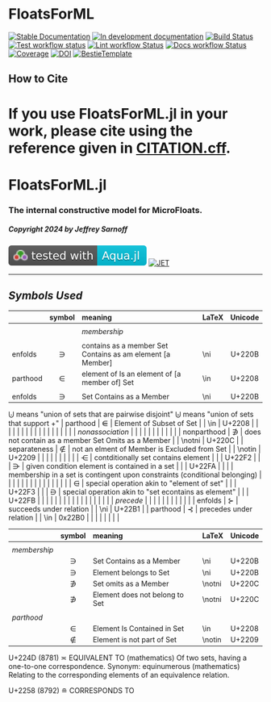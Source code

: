 # FloatsForML

[![Stable Documentation](https://img.shields.io/badge/docs-stable-blue.svg)](https://DiademSpecialProjects.github.io/FloatsForML.jl/stable)
[![In development documentation](https://img.shields.io/badge/docs-dev-blue.svg)](https://DiademSpecialProjects.github.io/FloatsForML.jl/dev)
[![Build Status](https://github.com/DiademSpecialProjects/FloatsForML.jl/workflows/Test/badge.svg)](https://github.com/DiademSpecialProjects/FloatsForML.jl/actions)
[![Test workflow status](https://github.com/DiademSpecialProjects/FloatsForML.jl/actions/workflows/Test.yml/badge.svg?branch=main)](https://github.com/JeffreySarnoff/FloatsForML.jl/actions/workflows/Test.yml?query=branch%3Amain)
[![Lint workflow Status](https://github.com/DiademSpecialProjects/FloatsForML.jl/actions/workflows/Lint.yml/badge.svg?branch=main)](https://github.com/JeffreySarnoff/FloatsForML.jl/actions/workflows/Lint.yml?query=branch%3Amain)
[![Docs workflow Status](https://github.com/DiademSpecialProjects/FloatsForML.jl/actions/workflows/Docs.yml/badge.svg?branch=main)](https://github.com/JeffreySarnoff/FloatsForML.jl/actions/workflows/Docs.yml?query=branch%3Amain)
[![Coverage](https://codecov.io/gh/DiademSpecialProjects/FloatsForML.jl/branch/main/graph/badge.svg)](https://codecov.io/gh/DiademSpecialProjects/FloatsForML.jl)
[![DOI](https://zenodo.org/badge/DOI/FIXME)](https://doi.org/FIXME)
[![BestieTemplate](https://img.shields.io/endpoint?url=https://raw.githubusercontent.com/JuliaBesties/BestieTemplate.jl/main/docs/src/assets/badge.json)](https://github.com/JuliaBesties/BestieTemplate.jl)

## How to Cite

If you use FloatsForML.jl in your work, please cite using the reference given in [CITATION.cff](https://github.com/DiademSpecialProjects/FloatsForML.jl/blob/main/CITATION.cff).
=======
# FloatsForML.jl
### The internal constructive model for MicroFloats.
##### Copyright 2024 by Jeffrey Sarnoff

[![Aqua QA](https://raw.githubusercontent.com/JuliaTesting/Aqua.jl/master/badge.svg)](https://github.com/JuliaTesting/Aqua.jl)  [![JET](https://img.shields.io/badge/%F0%9F%9B%A9%EF%B8%8F_tested_with-JET.jl-233f9a)](https://github.com/aviatesk/JET.jl)

----

## _Symbols Used_


|                  | symbol | meaning                     |   | LaTeX  | Unicode |
|------------------|:------:|:----------------------------|---|:-------|:-------:|
|                  |        |                             |   |        |         |
|                  |        | *membership*                |   |        |         |
|                  |        |                             |   |        |         |
| enfolds          |   ∋    | contains as a member  Set Contains as am element [a Member]    |   | \ni    | U+220B  |
| parthood         |   ∈    | element of   Is an element of [a member of] Set  |   | \in    | U+2208  |
|                  |        |                             |   |        |         |
| enfolds          |   ∋    | Set Contains as a Member    |   | \ni    | U+220B  |
⨃ means "union of sets that are pairwise disjoint"
⨄ means "union of sets that support +"
| parthood         |   ⋹    | Element of Subset of Set   |   | \in    | U+2208  |
|                  |        |                             |   |        |         |
|                  |        |                             |   |        |         |
|                  |        |  *nonassociation*            |   |        |         |
|                  |        |                             |   |        |         |
| nonparthood      |   ∌    | does not contain as a member   Set Omits as a Member       |   | \notni | U+220C  |
| separateness     |   ∉    | not an elment of   Member is Excluded from Set |   | \notin | U+2209  |
|                  |        |                             |   |        |         |
|                  |   ⋲    | contditionally set contains element   |   |        |  U+22F2   |
|                  |   ⋺    | given condition element is contained in a set  |   |        |  U+22FA   |
|                  |        |  membership in a set is contingent upon constraints (conditional belonging) |                  |        |                             |   |        |         |
|                  |        |                             |   |        |         |
|                  |   ⋳    | special operation akin to "element of set"   |   |        |  U+22F3  |
|                  |   ⋻    | special operation akin to "set econtains as element"  |   |        |  U+22FB   |
|                  |        |                             |   |        |         |
|                  |        |                             |   |        |         |
|                  |        | *precede*                   |   |        |         |
|                  |        |                             |   |        |         |
| enfolds          |   ⊱    | succeeds under relation     |   | \ni    | U+22B1  |
| parthood         |   ⊰    | precedes under relation     |   | \in    | 0x22B0 |
|                  |        |                             |   |        |         |



|              | symbol | meaning                        |   | LaTeX  | Unicode |
|--------------|:------:|:-------------------------------|---|:-------|:-------:|
|              |        |                                |   |        |         |
| *membership* |        |                                |   |        |         |
|              |   ∋    | Set Contains as a Member       |   | \ni    | U+220B  |
|              |   ∋    | Element belongs to Set         |   | \ni    | U+220B  |
|              |   ∌    | Set omits as a Member          |   | \notni | U+220C  |
|              |   ∌    | Element does not belong to Set |   | \notni | U+220C  |
|              |        |                                |   |        |         |
| *parthood*   |        |                                |   |        |         |
|              |   ∈    | Element Is Contained in Set    |   | \in    | U+2208  |
|              |   ∉    | Element is not part of Set     |   | \notin | U+2209  |



U+224D (8781)		≍	EQUIVALENT TO
(mathematics) Of two sets, having a one-to-one correspondence.
Synonym: equinumerous
(mathematics) Relating to the corresponding elements of an equivalence relation.


U+2258 (8792)		≘	CORRESPONDS TO
